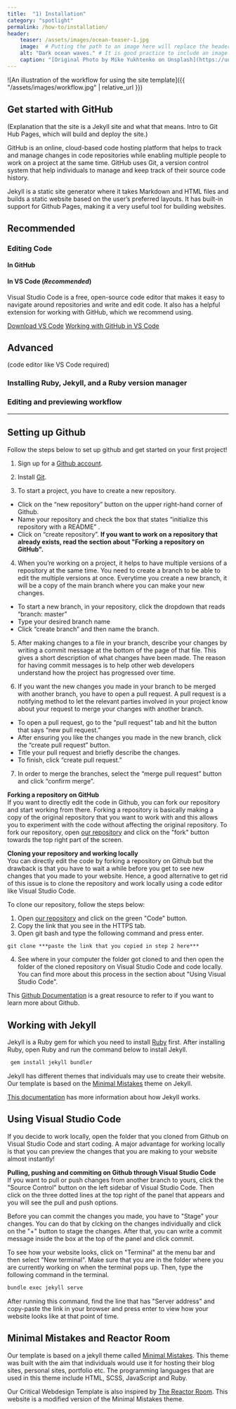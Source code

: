 ```yaml
---
title:  "1) Installation"
category: "spotlight"
permalink: /how-to/installation/
header:
    teaser: /assets/images/ocean-teaser-1.jpg
    image:  # Putting the path to an image here will replace the header image.
    alt: "Dark ocean waves." # It is good practice to include an image desription as alt text.
    caption: "[Original Photo by Mike Yukhtenko on Unsplash](https://unsplash.com/@yamaicle)" # Put a caption for your image here. It will display in the bottom right corner of the image.
---
```


![An illustration of the workflow for using the site template]({{ "/assets/images/workflow.jpg" | relative_url }})

## Get started with GitHub

(Explanation that the site is a Jekyll site and what that means. Intro to Git Hub Pages, which will build and deploy the site.)

GitHub is an online, cloud-based code hosting platform that helps to track and manage changes in code repositories while enabling multiple people to work on a project at the same time. GitHub uses Git, a version control system that help individuals to manage and keep track of their source code history.

Jekyll is a static site generator where it takes Markdown and HTML files and builds a static website based on the user’s preferred layouts. It has built-in support for Github Pages, making it a very useful tool for building websites. 


## Recommended

### Editing Code

#### In GitHub

#### In VS Code (*Recommended*)

Visual Studio Code is a free, open-source code editor that makes it easy to navigate around repositories and write and edit code.
It also has a helpful extension for working with GitHub, which we recommend using.

[Download VS Code](https://code.visualstudio.com/)
[Working with GitHub in VS Code](https://code.visualstudio.com/docs/editor/github)

## Advanced

(code editor like VS Code required)

### Installing Ruby, Jekyll, and a Ruby version manager

### Editing and previewing workflow

-----------------

## Setting up Github
Follow the steps below to set up github and get started on your first project!

1. Sign up for a [Github account](https://github.com/join).

2. Install [Git](https://git-scm.com/book/en/v2/Getting-Started-Installing-Git).

3. To start a project, you have to create a new repository. 
- Click on the “new repository” button on the upper right-hand corner of Github. 
- Name your repository and check the box that states “initialize this repository with a README” .
- Click on “create repository”.
    **If you want to work on a repository that already exists, read the section about "Forking a repository on GitHub".**

4. When you’re working on a project, it helps to have multiple versions of a repository at the same time. You need to create a branch to be able to edit the multiple versions at once. Everytime you create a new branch, it will be a copy of the main branch where you can make your new changes.
- To start a new branch, in your repository, click the dropdown that reads “branch: master”
- Type your desired branch name
- Click  “create branch” and then name the branch.

5. After making changes to a file in your branch, describe your changes by writing a commit message at the bottom of the page of that file. This gives a short description of what changes have been made. The reason for having commit messages is to help other web developers understand how the project has progressed over time.

6. If you want the new changes you made in your branch to be merged with another branch, you have to open a pull request. A pull request is a notifying method to let the relevant parties involved in your project know about your request to merge your changes with another branch.
- To open a pull request, go to the “pull request” tab and hit the button that says “new pull request.” 
- After ensuring you like the changes you made in the new branch, click the “create pull request” button.
- Title your pull request and briefly describe the changes. 
- To finish, click “create pull request.”

7. In order to merge the branches, select the “merge pull request” button and click “confirm merge”.

**Forking a repository on GitHub**
<br/>
If you want to directly edit the code in Github, you can fork our repository and start working from there. Forking a repository is basically making a copy of the original repository that you want to work with and this allows you to experiment with the code without affecting the original repository. To fork our repository, open [our repository](https://github.com/digbmc/ds-project) and click on the "fork" button towards the top right part of the screen.

**Cloning your repository and working locally**
<br/>
You can directly edit the code by forking a repository on Github but the drawback is that you have to wait a while before you get to see new changes that you made to your website. Hence, a good alternative to get rid of this issue is to clone the repository and work locally using a code editor like Visual Studio Code.

To clone our repository, follow the steps below:
1. Open [our repository](https://github.com/digbmc/ds-project) and click on the green "Code" button.
2. Copy the link that you see in the HTTPS tab.
3. Open git bash and type the following command and press enter.
```markdown
git clone ***paste the link that you copied in step 2 here***
```
4. See where in your computer the folder got cloned to and then open the folder of the cloned repository on Visual Studio Code and code locally. You can find more about this process in the section about "Using Visual Studio Code".

This [Github Documentation](https://docs.github.com/en/get-started) is a great resource to refer to if you want to learn more about Github.

## Working with Jekyll
Jekyll is a Ruby gem for which you need to install [Ruby](https://www.ruby-lang.org/en/downloads/) first.
After installing Ruby, open Ruby and run the command below to install Jekyll.

```markdown
 gem install jekyll bundler
```
 Jekyll has different themes that individuals may use to create their website. Our template is based on the [Minimal Mistakes](https://mmistakes.github.io/minimal-mistakes/) theme on Jekyll. 

[This documentation](https://jekyllrb.com/docs/) has more information about how Jekyll works.

## Using Visual Studio Code
If you decide to work locally, open the folder that you cloned from Github on Visual Studio Code and start coding. A major advantage for working locally is that you can preview the changes that you are making to your website almost instantly! 

**Pulling, pushing and commiting on Github through Visual Studio Code**
<br/>
If you want to pull or push changes from another branch to yours, click the "Source Control" button on the left sidebar of Visual Studio Code. Then click on the three dotted lines at the top right of the panel that appears and you will see the pull and push options.

Before you can commit the changes you made, you have to "Stage" your changes. You can do that by clcking on the changes individually and click on the "+" button to stage the changes. After that, you can write a commit message inside the box at the top of the panel and click commit.

To see how your website looks, click on "Terminal" at the menu bar and then select "New terminal". Make sure that you are in the folder where you are currently working on when the terminal pops up. Then, type the following command in the terminal.
```markdown
bundle exec jekyll serve 
```
After running this command, find the line that has "Server address" and copy-paste the link in your browser and press enter to view how your website looks like at that point of time.

## Minimal Mistakes and Reactor Room
Our template is based on a jekyll theme called [Minimal Mistakes](https://mmistakes.github.io/minimal-mistakes/). This theme was built with the aim that individuals would use it for hosting their blog sites, personal sites, portfolio etc. The  programming languages that are used in this theme include HTML, SCSS, JavaScript and Ruby. 

Our Critical Webdesign Template is also inspired by [The Reactor Room](https://ds-pages.swarthmore.edu/reactor-room/). This website is a modified version of the Minimal Mistakes theme.
